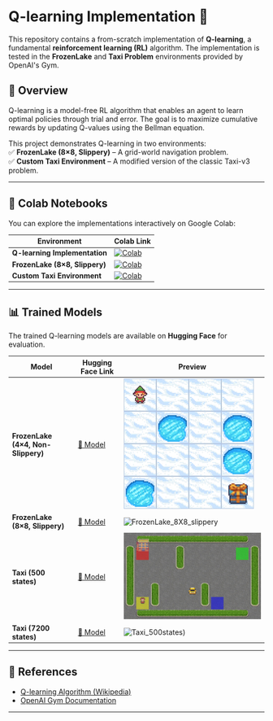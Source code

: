 # **Q-learning Implementation** 🚀  

This repository contains a from-scratch implementation of **Q-learning**, a fundamental **reinforcement learning (RL)** algorithm. The implementation is tested in the **FrozenLake** and **Taxi Problem** environments provided by OpenAI's Gym.  

## 📌 **Overview**  
Q-learning is a model-free RL algorithm that enables an agent to learn optimal policies through trial and error. The goal is to maximize cumulative rewards by updating Q-values using the Bellman equation.  

This project demonstrates Q-learning in two environments:  
✅ **FrozenLake (8×8, Slippery)** – A grid-world navigation problem.  
✅ **Custom Taxi Environment** – A modified version of the classic Taxi-v3 problem.  

---

## 🚀 **Colab Notebooks**  
You can explore the implementations interactively on Google Colab:  

| Environment | Colab Link |
|------------|------------|
| **Q-learning Implementation** | [![Colab](https://img.shields.io/badge/Open%20in-Colab-blue?logo=googlecolab)](https://colab.research.google.com/drive/13R5u03HAqNYZwpoAEomUag5-tNZAoFdu?usp=sharing) |
| **FrozenLake (8×8, Slippery)** | [![Colab](https://img.shields.io/badge/Open%20in-Colab-blue?logo=googlecolab)](https://colab.research.google.com/drive/16rgXpTv3PSTfuf9MfajgscBNKsLLecXp?usp=sharing) |
| **Custom Taxi Environment** | [![Colab](https://img.shields.io/badge/Open%20in-Colab-blue?logo=googlecolab)](https://colab.research.google.com/drive/11jncjjDSmsWRLMWCaaA6OdAYnwqWUPB6?usp=sharing) |

---

## 📊 **Trained Models**  
The trained Q-learning models are available on **Hugging Face** for evaluation.  

| Model | Hugging Face Link | Preview |
|-------|------------------|---------|
| **FrozenLake (4×4, Non-Slippery)** | [🔗 Model](https://huggingface.co/yashrajkupekar/q-FrozenLake-v1-4x4-noSlippery) | ![FrozenLake_4X4_Non-slippery](Testing/Videos/ezgif.com-video-to-gif-converter-2.gif) |
| **FrozenLake (8×8, Slippery)** | [🔗 Model](https://huggingface.co/yashrajkupekar/FrozenLake-v1-8x8-Slippery) | ![FrozenLake_8X8_slippery](Testing/Videos/FrozenLake_8X8_slippery-ezgif.com-video-to-gif-converter.gif) |
| **Taxi (500 states)** | [🔗 Model](https://huggingface.co/yashrajkupekar/Taxi_500states) | ![Taxi_500states)](Testing/Videos/ezgif.com-video-to-gif-converter.gif) |
| **Taxi (7200 states)** | [🔗 Model](https://huggingface.co/yashrajkupekar/Taxi_7200states) |![Taxi_500states)](Testing/Videos/Custom_taxi-ezgif.com-video-to-gif-converter.gif)  |


---
## 📜 **References**  
- [Q-learning Algorithm (Wikipedia)](https://en.wikipedia.org/wiki/Q-learning)  
- [OpenAI Gym Documentation](https://www.gymlibrary.dev/)  

---
